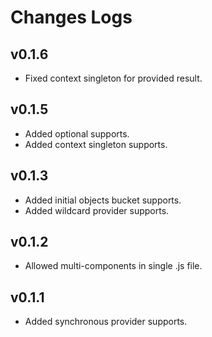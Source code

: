 # Changes Logs

## v0.1.6

- Fixed context singleton for provided result.

## v0.1.5

- Added optional supports.
- Added context singleton supports.

## v0.1.3

- Added initial objects bucket supports.
- Added wildcard provider supports.

## v0.1.2

- Allowed multi-components in single .js file.

## v0.1.1

- Added synchronous provider supports.
